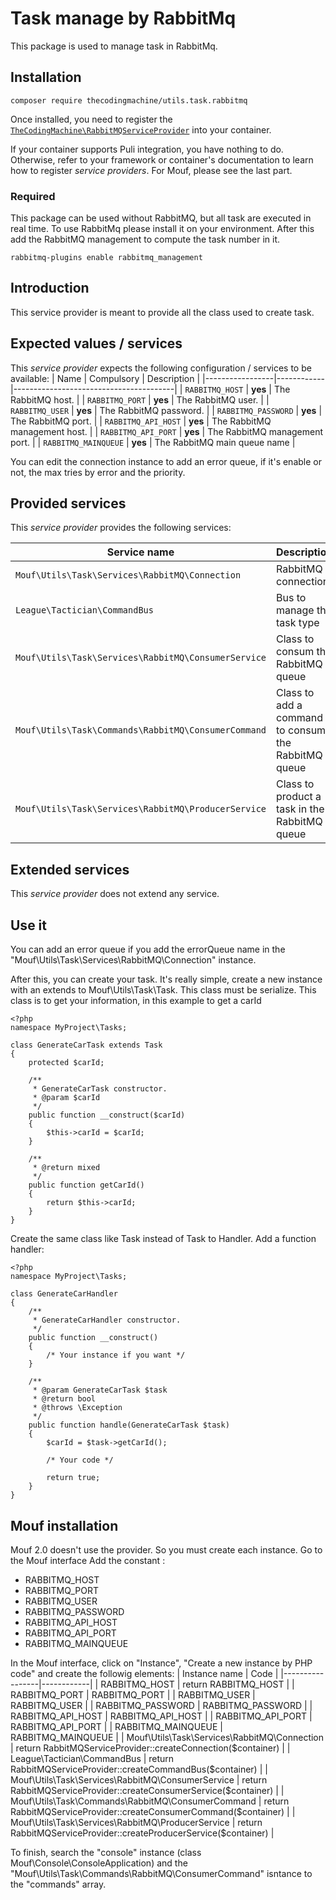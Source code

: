 # Task manage by RabbitMq

This package is used to manage task in RabbitMq.

## Installation

```
composer require thecodingmachine/utils.task.rabbitmq
```

Once installed, you need to register the [`TheCodingMachine\RabbitMQServiceProvider`](src/DI/RabbitMQServiceProvider.php) into your container.

If your container supports Puli integration, you have nothing to do. Otherwise, refer to your framework or container's documentation to learn how to register *service providers*.
For Mouf, please see the last part.

### Required
This package can be used without RabbitMQ, but all task are executed in real time.
To use RabbitMq please install it on your environment.
After this add the RabbitMQ management to compute the task number in it.
```
rabbitmq-plugins enable rabbitmq_management
```

## Introduction

This service provider is meant to provide all the class used to create task.

## Expected values / services

This *service provider* expects the following configuration / services to be available:
| Name            | Compulsory | Description                            |
|-----------------|------------|----------------------------------------|
| `RABBITMQ_HOST`       | **yes**       | The RabbitMQ host. |
| `RABBITMQ_PORT`       | **yes**       | The RabbitMQ user.  |
| `RABBITMQ_USER`   | **yes**       | The RabbitMQ password.  |
| `RABBITMQ_PASSWORD`       | **yes**      | The RabbitMQ port.  |
| `RABBITMQ_API_HOST`     | **yes**    | The RabbitMQ management host.  |
| `RABBITMQ_API_PORT`    | **yes**    | The RabbitMQ management port.  |
| `RABBITMQ_MAINQUEUE`    | **yes**    | The RabbitMQ main queue name  |

You can edit the connection instance to add an error queue, if it's enable or not, the max tries by error and the priority.

## Provided services

This *service provider* provides the following services:

| Service name                                         | Description                          |
|------------------------------------------------------|--------------------------------------|
| `Mouf\Utils\Task\Services\RabbitMQ\Connection`       | RabbitMQ connection   |
| `League\Tactician\CommandBus`                        | Bus to manage the task type   |
| `Mouf\Utils\Task\Services\RabbitMQ\ConsumerService`  | Class to consum the RabbitMQ queue   |
| `Mouf\Utils\Task\Commands\RabbitMQ\ConsumerCommand`  | Class to add a command to consum the RabbitMQ queue   |
| `Mouf\Utils\Task\Services\RabbitMQ\ProducerService`  | Class to product a task in the RabbitMQ queue   |


## Extended services

This *service provider* does not extend any service.


## Use it

You can add an error queue if you add the errorQueue name in the "Mouf\Utils\Task\Services\RabbitMQ\Connection" instance.

After this, you can create your task. It's really simple, create a new instance with an extends to Mouf\Utils\Task\Task. This class must be serialize.
This class is to get your information, in this example to get a carId
```
<?php
namespace MyProject\Tasks;

class GenerateCarTask extends Task
{
    protected $carId;

    /**
     * GenerateCarTask constructor.
     * @param $carId
     */
    public function __construct($carId)
    {
        $this->carId = $carId;
    }

    /**
     * @return mixed
     */
    public function getCarId()
    {
        return $this->carId;
    }
}
```

Create the same class like Task instead of Task to Handler. Add a function handler:
```
<?php
namespace MyProject\Tasks;

class GenerateCarHandler
{
    /**
     * GenerateCarHandler constructor.
     */
    public function __construct()
    {
        /* Your instance if you want */
    }

    /**
     * @param GenerateCarTask $task
     * @return bool
     * @throws \Exception
     */
    public function handle(GenerateCarTask $task)
    {
        $carId = $task->getCarId();

        /* Your code */

        return true;
    }
}
```

## Mouf installation

Mouf 2.0 doesn't use the provider. So you must create each instance.
Go to the Mouf interface
Add the constant : 
- RABBITMQ_HOST
- RABBITMQ_PORT
- RABBITMQ_USER
- RABBITMQ_PASSWORD
- RABBITMQ_API_HOST
- RABBITMQ_API_PORT
- RABBITMQ_MAINQUEUE

In the Mouf interface, click on "Instance", "Create a new instance by PHP code" and create the followig elements:
| Instance name            | Code   |
|-----------------|------------|
| RABBITMQ_HOST      | return RABBITMQ_HOST  |
| RABBITMQ_PORT       | RABBITMQ_PORT  |
| RABBITMQ_USER       | RABBITMQ_USER  |
| RABBITMQ_PASSWORD       | RABBITMQ_PASSWORD  |
| RABBITMQ_API_HOST       | RABBITMQ_API_HOST  |
| RABBITMQ_API_PORT       | RABBITMQ_API_PORT  |
| RABBITMQ_MAINQUEUE       | RABBITMQ_MAINQUEUE  |
| Mouf\Utils\Task\Services\RabbitMQ\Connection       | return RabbitMQServiceProvider::createConnection($container)  |
| League\Tactician\CommandBus       | return RabbitMQServiceProvider::createCommandBus($container)  |
| Mouf\Utils\Task\Services\RabbitMQ\ConsumerService       | return RabbitMQServiceProvider::createConsumerService($container)  |
| Mouf\Utils\Task\Commands\RabbitMQ\ConsumerCommand       | return RabbitMQServiceProvider::createConsumerCommand($container)  |
| Mouf\Utils\Task\Services\RabbitMQ\ProducerService       | return RabbitMQServiceProvider::createProducerService($container)  |

To finish, search the "console" instance (class Mouf\Console\ConsoleApplication) and the "Mouf\Utils\Task\Commands\RabbitMQ\ConsumerCommand" isntance to the "commands" array.